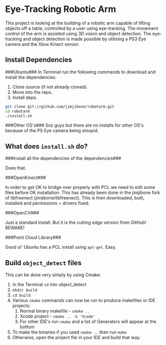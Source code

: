 Eye-Tracking Robotic Arm
========================

This project is looking at the building of a robotic arm capable of lifting objects off a table, controlled by a user using eye-tracking. The movement control of the arm is assisted using 3D vision and object detection. The eye-tracking and object detection is made possible by utilising a PS3 Eye camera and the Xbox Kinect sensor.


Install Dependencies
---------------------

###Ubuntu###
In Terminal run the following commands to download and install the dependencies.

1. Clone source (if not already cloned). 
1. Move into the repo.
1. Install deps.

```bash
git clone git://github.com/jimjibone/robotarm.git
cd robotarm
./install.sh
```

###Other OS's###
Soz guys but there are no installs for other OS's because of the PS Eye camera being stoopid.


What does `install.sh` do?
--------------------------

###Install all the dependencies of the dependencies###

Does that.

###OpenKinect###

In order to get OK to bridge over properly with PCL we need to edit some files before OK installation. This has already been done in the jimjibone fork of libfreenect (jimjibone/libfreenect). This is then downloaded, built, installed and permissions + drivers fixed.

###OpenCV###

Just a standard install. But it is the cutting edge version from GitHub! BEWARE!

###Point Cloud Library###

Good ol' Ubuntu has a PCL install using `apt-get`. Easy.


Build `object_detect` files
---------------------------

This can be done very simply by using Cmake:

1. In the Terminal `cd` into object_detect
1. `mkdir build`
1. `cd build`
1. Various `cmake` commands can now be run to produce makefiles or IDE projects:
	1. Normal binary makefile - `cmake ..`
	1. Xcode project - `cmake .. -G 'Xcode'`
	1. For other IDE's run `cmake` and a list of Generators will appear at the bottom
1. To make the binaries if you used `cmake ..` then run `make`
1. Otherwise, open the project file in your IDE and build that way.
